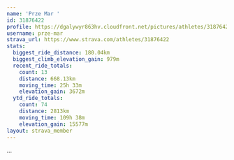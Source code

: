 ```yaml
---
name: 'Prze Mar '
id: 31876422
profile: https://dgalywyr863hv.cloudfront.net/pictures/athletes/31876422/22548952/3/large.jpg
username: prze-mar
strava_url: https://www.strava.com/athletes/31876422
stats:
  biggest_ride_distance: 180.04km
  biggest_climb_elevation_gain: 979m
  recent_ride_totals:
    count: 13
    distance: 668.13km
    moving_time: 25h 33m
    elevation_gain: 3672m
  ytd_ride_totals:
    count: 74
    distance: 2813km
    moving_time: 109h 38m
    elevation_gain: 15577m
layout: strava_member
--- 
```

...
